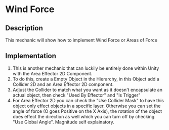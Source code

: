 # Wind Force
## Description
This mechanic will show how to implement Wind Force or Areas of Force

## Implementation
1. This is another mechanic that can luckily be entirely done within Unity with the Area Effector 2D Component.
2. To do this, create a Empty Object in the Hierarchy, in this Object add a Collider 2D and an Area Effector 2D component.
3. Adjust the Collider to match what you want as it doesn't encapsulate an actual object, then check "Used By Effector" and "Is Trigger"
4. For Area Effector 2D you can check the "Use Collider Mask" to have this object only effect objects in a specific layer.
Otherwise you can set the angle of force (O goes Positive on the X Axis), the rotation of the object does effect the direction as well which you can turn off by checking "Use Global Angle". Magnitude self explainatory.
